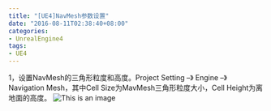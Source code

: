 ```yaml
---
title: "[UE4]NavMesh参数设置"
date: "2016-08-11T02:38:40+08:00"
categories:
- UnrealEngine4
tags:
- UE4
---
```


1，设置NavMesh的三角形粒度和高度。Project Setting –》 Engine –》 Navigation Mesh，其中Cell Size为MavMesh三角形粒度大小，Cell Height为离地面的高度。
![This is an image](/img/20160811-[UE4]NavMesh参数设置-01/[UE4]NavMesh参数设置-01.jpg)